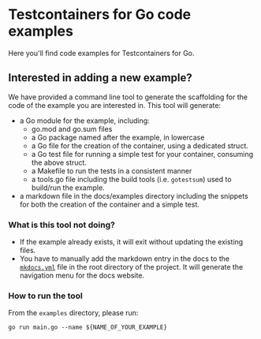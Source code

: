 # Testcontainers for Go code examples

Here you'll find code examples for Testcontainers for Go.

## Interested in adding a new example?

We have provided a command line tool to generate the scaffolding for the code of the example you are interested in. This tool will generate:

- a Go module for the example, including:
    - go.mod and go.sum files
    - a Go package named after the example, in lowercase
    - a Go file for the creation of the container, using a dedicated struct.
    - a Go test file for running a simple test for your container, consuming the above struct.
    - a Makefile to run the tests in a consistent manner
    - a tools.go file including the build tools (i.e. `gotestsum`) used to build/run the example.
- a markdown file in the docs/examples directory including the snippets for both the creation of the container and a simple test.

### What is this tool not doing?

- If the example already exists, it will exit without updating the existing files.
- You have to manually add the markdown entry in the docs to the [`mkdocs.yml`](../mkdocs.yml) file in the root directory of the project. It will generate the navigation menu for the docs website.

### How to run the tool

From the `examples` directory, please run:

```shell
go run main.go --name ${NAME_OF_YOUR_EXAMPLE}
```
